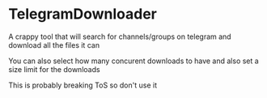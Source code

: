 # TelegramDownloader

A crappy tool that will search for channels/groups on telegram and download all the files it can

You can also select how many concurent downloads to have and also set a size limit for the downloads

This is probably breaking ToS so don't use it 
